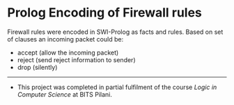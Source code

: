 # Prolog Encoding of Firewall rules



Firewall rules were encoded in SWI-Prolog as facts and rules. Based on set of clauses an incoming packet could be:
* accept (allow the incoming packet) 
* reject (send reject information to sender) 
* drop (silently) 

***

* This project was completed in partial fulfilment of the course *Logic in Computer Science* at BITS Pilani.
